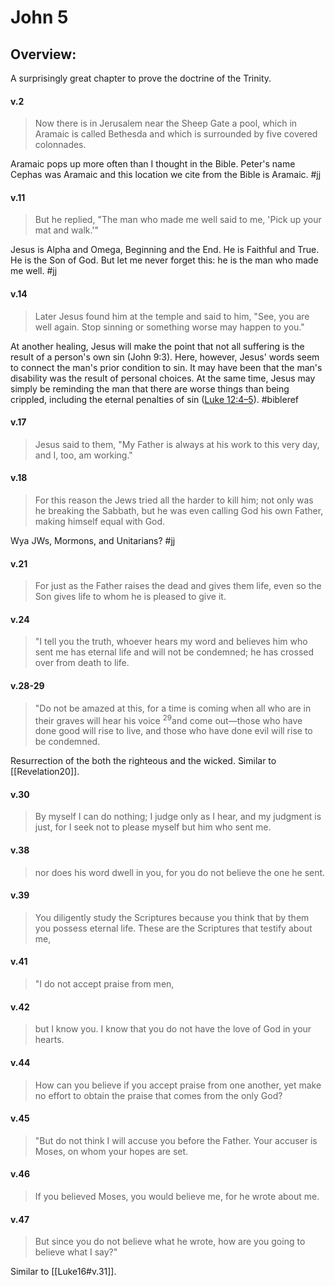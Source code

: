 # John 5

## Overview:
A surprisingly great chapter to prove the doctrine of the Trinity.

#### v.2
>Now there is in Jerusalem near the Sheep Gate a pool, which in Aramaic is called Bethesda and which is surrounded by five covered colonnades.

Aramaic pops up more often than I thought in the Bible. Peter's name Cephas was Aramaic and this location we cite from the Bible is Aramaic.
#jj 

#### v.11
>But he replied, "The man who made me well said to me, 'Pick up your mat and walk.'"

Jesus is Alpha and Omega, Beginning and the End. He is Faithful and True. He is the Son of God. But let me never forget this: he is the man who made me well.
#jj 

#### v.14
>Later Jesus found him at the temple and said to him, "See, you are well again. Stop sinning or something worse may happen to you."

At another healing, Jesus will make the point that not all suffering is the result of a person's own sin (John 9:3). Here, however, Jesus' words seem to connect the man's prior condition to sin. It may have been that the man's disability was the result of personal choices. At the same time, Jesus may simply be reminding the man that there are worse things than being crippled, including the eternal penalties of sin ([Luke 12:4–5](Luke12#v.4-5)).
#bibleref 

#### v.17
>Jesus said to them, "My Father is always at his work to this very day, and I, too, am working."

#### v.18
>For this reason the Jews tried all the harder to kill him; not only was he breaking the Sabbath, but he was even calling God his own Father, making himself equal with God.

Wya JWs, Mormons, and Unitarians?
#jj 

#### v.21
>For just as the Father raises the dead and gives them life, even so the Son gives life to whom he is pleased to give it.

#### v.24
>"I tell you the truth, whoever hears my word and believes him who sent me has eternal life and will not be condemned; he has crossed over from death to life.

#### v.28-29
>"Do not be amazed at this, for a time is coming when all who are in their graves will hear his voice <sup>29</sup>and come out—those who have done good will rise to live, and those who have done evil will rise to be condemned.

Resurrection of the both the righteous and the wicked. Similar to [[Revelation20]].

#### v.30
>By myself I can do nothing; I judge only as I hear, and my judgment is just, for I seek not to please myself but him who sent me.

#### v.38
>nor does his word dwell in you, for you do not believe the one he sent.

#### v.39
>You diligently study the Scriptures because you think that by them you possess eternal life. These are the Scriptures that testify about me,

#### v.41
>"I do not accept praise from men,

#### v.42
>but I know you. I know that you do not have the love of God in your hearts.

#### v.44
>How can you believe if you accept praise from one another, yet make no effort to obtain the praise that comes from the only God?

#### v.45
>"But do not think I will accuse you before the Father. Your accuser is Moses, on whom your hopes are set.

#### v.46
>If you believed Moses, you would believe me, for he wrote about me.

#### v.47
>But since you do not believe what he wrote, how are you going to believe what I say?"

Similar to [[Luke16#v.31]].
